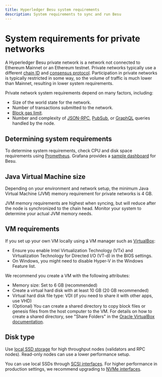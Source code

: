 ```yaml
---
title: Hyperledger Besu system requirements
description: System requirements to sync and run Besu
---
```


# System requirements for private networks

A Hyperledger Besu private network is a network not connected to Ethereum Mainnet or an Ethereum testnet.
Private networks typically use a different [chain ID](../../concepts/network-and-chain-id.md) and
[consensus protocol](../../concepts/Consensus-Protocols/Overview-Consensus.md).
Participation in private networks is typically restricted in some way, so the volume of traffic is
much lower than Mainnet, resulting in lower system requirements.

Private network system requirements depend on many factors, including:

* Size of the world state for the network.
* Number of transactions submitted to the network.
* [Block gas limit](../../reference/genesis-items.md#genesis-block-parameters).
* Number and complexity of [JSON-RPC](../../how-to/use-besu-api/json-rpc.md),
  [PubSub](../../how-to/use-besu-api/rpc-pubsub.md), or [GraphQL](../../how-to/use-besu-api/graphql.md) queries
  handled by the node.

## Determining system requirements

To determine system requirements, check CPU and disk space requirements using
[Prometheus](../../how-to/monitor/metrics.md#monitor-node-performance-using-prometheus). Grafana provides a
[sample dashboard](https://grafana.com/grafana/dashboards/10273) for Besu.

## Java Virtual Machine size

Depending on your environment and network setup, the minimum Java Virtual
Machine (JVM) memory requirement for private networks is 4 GB.

JVM memory requirements are highest when syncing, but will reduce after the node is synchronized
to the chain head. Monitor your system to determine your actual JVM memory needs.

## VM requirements

If you set up your own VM locally using a VM manager such as [VirtualBox](https://www.oracle.com/virtualization/virtualbox/):

* Ensure you enable Intel Virtualization Technology (VTx) and Virtualization Technology for
  Directed I/O (VT-d) in the BIOS settings.
* On Windows, you might need to disable Hyper-V in the Windows Feature list.

We recommend you create a VM with the following attributes:

* Memory size: Set to 6 GB (recommended)
* Create a virtual hard disk with at least 10 GB (20 GB recommended)
* Virtual hard disk file type: VDI (if you need to share it with other apps, use VHD)
* (Optional) You can create a shared directory to copy block files or genesis files from the host
  computer to the VM. For details on how to create a shared directory, see "Share Folders" in the
  [Oracle VirtualBox documentation].
  
## Disk type

Use [local SSD storage](https://cloud.google.com/compute/docs/disks) for high throughput nodes (validators and RPC nodes).
Read-only nodes can use a lower performance setup.

You can use local SSDs through [SCSI interfaces](https://en.wikipedia.org/wiki/SCSI).
For higher performance in production settings, we recommend upgrading to
[NVMe interfaces](https://cloud.google.com/compute/docs/disks/local-ssd#performance).

<!-- Links -->
[Oracle VirtualBox documentation]: https://docs.oracle.com/en/virtualization/virtualbox/6.1/user/
